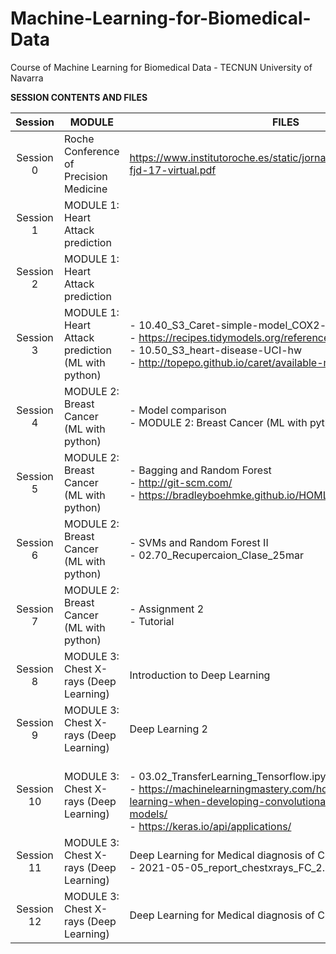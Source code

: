 # Machine-Learning-for-Biomedical-Data

Course of Machine Learning for Biomedical Data - TECNUN University of Navarra

**SESSION CONTENTS AND FILES**

| Session    | MODULE   | FILES                                                                                                                                                                                                               |
| :------------: | -------- | ------------------------------------------------------------------------------------------------------------------------------------------------------------------------------------------------------------------- |
| Session 0 | Roche Conference of Precision Medicine | https://www.institutoroche.es/static/jornadas/archivos/programa-fjd-17-virtual.pdf |
| Session 1  | MODULE 1: Heart Attack prediction |
| Session 2  | MODULE 1: Heart Attack prediction |
| Session 3  | MODULE 1: Heart Attack prediction (ML with python)| - 10.40_S3_Caret-simple-model_COX2-solved.Rmd<br>- https://recipes.tidymodels.org/reference/index.html<br>- 10.50_S3_heart-disease-UCI-hw<br>- http://topepo.github.io/caret/available-models.html                  |
| Session 4  | MODULE 2: Breast Cancer (ML with python) | - Model comparison <br>- MODULE 2: Breast Cancer (ML with python) - decision trees|
| Session 5  | MODULE 2: Breast Cancer (ML with python) | - Bagging and Random Forest <br>- http://git-scm.com/ <br>- https://bradleyboehmke.github.io/HOML/bagging.html I|
| Session 6  | MODULE 2: Breast Cancer (ML with python) | - SVMs and Random Forest II <br>- 02.70_Recupercaion_Clase_25mar                                                                                                                                                    |
| Session 7  | MODULE 2: Breast Cancer (ML with python) | - Assignment 2 <br>- Tutorial                                                                                                                                                                                       |
| Session 8  | MODULE 3: Chest X-rays (Deep Learning) | Introduction to Deep Learning                                                                                                                                                                                                            |
| Session 9  | MODULE 3: Chest X-rays (Deep Learning) | Deep Learning 2                                                                                                                                                                                                     |
| Session 10 | MODULE 3: Chest X-rays (Deep Learning) | <br> - 03.02_TransferLearning_Tensorflow.ipynb <br>- https://machinelearningmastery.com/how-to-use-transfer-learning-when-developing-convolutional-neural-network-models/ <br> - https://keras.io/api/applications/ |
| Session 11 | MODULE 3: Chest X-rays (Deep Learning) | Deep Learning for Medical diagnosis of Chest X-rays  <br>- 2021-05-05_report_chestxrays_FC_2.ipynb                                                                        |
| Session 12 | MODULE 3: Chest X-rays (Deep Learning) |  Deep Learning for Medical diagnosis of Chest X-rays                                                                                                                                                                |
